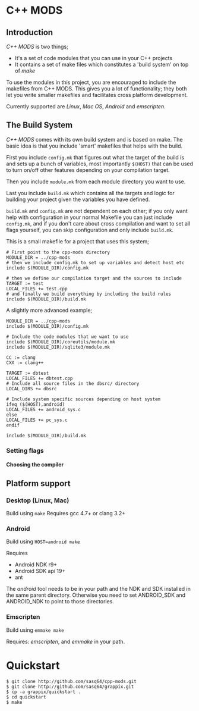 # C++ MODS

## Introduction

*C++ MODS* is two things;

* It's a set of code modules that you can use in your C++ projects
* It contains a set of make files which constitutes a 'build system' on top of *make*

To use the modules in this project, you are encouraged to include the makefiles from
C++ MODS. This gives you a lot of functionality; they both let you write smaller makefiles
and facilitates cross platform development.

Currently supported are *Linux*, *Mac OS*, *Android* and *emscripten*.

## The Build System

*C++ MODS* comes with its own build system and is based on make. The basic idea
is that you include 'smart' makefiles that helps with the build.

First you include `config.mk` that figures out what the target of the build is
and sets up a bunch of variables, most importantly `$(HOST)` that can be used
to turn on/off other features depending on your compilation target.

Then you include `module.mk` from each module directory you want to use.

Last you include `build.mk` which contains all the targets and logic for
building your project given the variables you have defined.

`build.mk` and `config.mk` are not dependent on each other; if you only want
help with configuration in your normal Makefile you can just include `config.mk`,
and if you don't care about cross compilation and want to set all flags yourself,
you can skip configuration and only include `build.mk`.

This is a small makefile for a project that uses this system;

	# First point to the cpp-mods directory
	MODULE_DIR = ../cpp-mods
	# then we include config.mk to set up variables and detect host etc
	include $(MODULE_DIR)/config.mk

	# then we define our compilation target and the sources to include
	TARGET := test
	LOCAL_FILES += test.cpp
	# and finally we build everything by including the build rules
	include $(MODULE_DIR)/build.mk

A slightly more advanced example;

	MODULE_DIR = ../cpp-mods
	include $(MODULE_DIR)/config.mk

	# Include the code modules that we want to use
	include $(MODULE_DIR)/coreutils/module.mk
	include $(MODULE_DIR)/sqlite3/module.mk

	CC := clang
	CXX := clang++

	TARGET := dbtest
	LOCAL_FILES += dbtest.cpp
	# Include all source files in the dbsrc/ directory
	LOCAL_DIRS += dbsrc

	# Include system specific sources depending on host system
	ifeq ($(HOST),android)
	LOCAL_FILES += android_sys.c
	else
	LOCAL_FILES += pc_sys.c
	endif

	include $(MODULE_DIR)/build.mk

### Setting flags

#### Choosing the compiler

## Platform support

### Desktop (Linux, Mac)

Build using `make`
Requires gcc 4.7+ or clang 3.2+

### Android

Build using `HOST=android make`

Requires

* Android NDK r9+
* Android SDK api 19+
* ant

The *android* tool needs to be in your path and the NDK and SDK installed in the same parent directory.
Otherwise you need to set ANDROID_SDK and ANDROID_NDK to point to those directories.

### Emscripten

Build using `emmake make`

Requires: *emscripten*, and *emmake* in your path.

# Quickstart

```Shell
$ git clone http://github.com/sasq64/cpp-mods.git
$ git clone http://github.com/sasq64/grappix.git
$ cp -a grappix/quickstart .
$ cd quickstart
$ make
```
